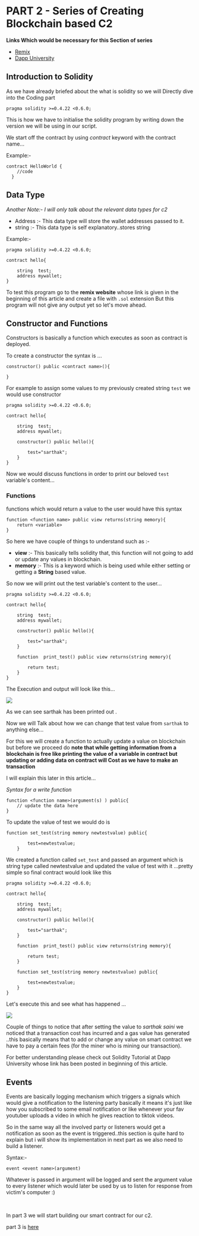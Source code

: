 # PART 2 - Series of Creating Blockchain based C2

**Links Which would be necessary for this Section of series**

* [Remix](https://remix.ethereum.org/)
* [Dapp University](https://www.youtube.com/watch?v=MnSmc7Hto2k&list=PLS5SEs8ZftgUq-aMMYeKf8nPqHrNqa3Iu)

## Introduction to Solidity

As we have already briefed about the what is solidity so we will Directly dive into the Coding part

```
pragma solidity >=0.4.22 <0.6.0;
```

This is how we have to initialise the solidity program by writing down the version we will be using in our script.

We start off the contract by using  *contract* keyword with the contract name...

Example:-

```
contract HelloWorld {
	//code
  }
```



## Data Type

*Another Note:- I will only talk about the relevant data types for c2*

* Address :- This data type will store the wallet addresses passed to it.
* string :- This data type is self explanatory..stores string



Example:-

```
pragma solidity >=0.4.22 <0.6.0;

contract hello{
    
    string  test;
    address mywallet;
}
```

To test this program go to the **remix website** whose link is given in the beginning of this article and create a file with `.sol` extension But this program will not give any output yet so let's move ahead.



## Constructor and Functions

Constructors is basically a function which executes as soon as contract is deployed.

To create a constructor the syntax is ...

```
constructor() public <contract name>(){

}
```

For example to assign some values to my previously created string `test` we would use constructor

```
pragma solidity >=0.4.22 <0.6.0;

contract hello{
    
    string  test;
    address mywallet;
    
    constructor() public hello(){
        
        test="sarthak";
    }
}
```



Now we would discuss functions in order to print our beloved `test` variable's content...



### Functions

functions which would return a value to the user would have this syntax

```
function <function name> public view returns(string memory){
    return <variable>
}
```



So here we have couple of things to understand such as :-

* **view** :- This basically tells solidity that, this function will not going to add or update any values in blockchain.
* **memory** :- This is a keyword which is being used while either setting or getting a **String** based value.



So now we will print out the test variable's content to the user...

```
pragma solidity >=0.4.22 <0.6.0;

contract hello{
    
    string  test;
    address mywallet;
    
    constructor() public hello(){
        
        test="sarthak";
    }
    
    function  print_test() public view returns(string memory){
        
        return test;
    }
}
```

The Execution and output will look like this...

![](function.png)



As we can see sarthak has been printed out .



Now we will Talk about how we can change that test value from `sarthak` to anything else...

For this we will create a function to actually update a value on blockchain but before we proceed do **note that while getting information from a blockchain is free like printing the value of a variable in contract but updating or adding data on contract will Cost as we have to make an transaction**

I will explain this later in this article...

*Syntax for a write function*

```
function <function name>(argument(s) ) public{
    // update the data here
}
```



To update the value of test we would do is 

```
function set_test(string memory newtestvalue) public{
        
        test=newtestvalue;
    }
```

We created a function called `set_test` and passed an argument which is string type called newtestvalue and updated the value of test with it ...pretty simple so final contract would look like this

```
pragma solidity >=0.4.22 <0.6.0;

contract hello{
    
    string  test;
    address mywallet;
    
    constructor() public hello(){
        
        test="sarthak";
    }
    
    function  print_test() public view returns(string memory){
        
        return test;
    }
    
    function set_test(string memory newtestvalue) public{
        
        test=newtestvalue;
    }
}
```



Let's execute this and see what has happened ...

![](setfunction.png)



Couple of things to notice that after setting the value to *sarthak saini* we noticed that a transaction cost has incurred and a gas value has generated ..this basically means that to add or change any value on smart contract we have to pay a certain fees (for the miner who is mining our transaction).



For better understanding please check out Solidity Tutorial at Dapp University whose link has been posted in beginning of this article.

 

## Events

Events are basically logging mechanism which triggers a signals which would give a notification to the listening party basically it means it's just like how you subscribed to some email notification or like whenever your fav youtuber uploads a video in which he gives reaction to tiktok videos.



So in the same way all the involved party or listeners would get a notification as soon as the event is triggered..this section is quite hard to explain but i will show its implementation in next part as we also need to build a listener.



Syntax:-

```
event <event name>(argument)
```

Whatever is passed in argument will be logged and sent the argument value to every listener which would later be used by us to listen for response from victim's computer :)

<br/>

In part 3 we will start building our smart contract for our c2.

part 3 is [here](/2019/August/Blockchain/parts/3/contracts.html)
